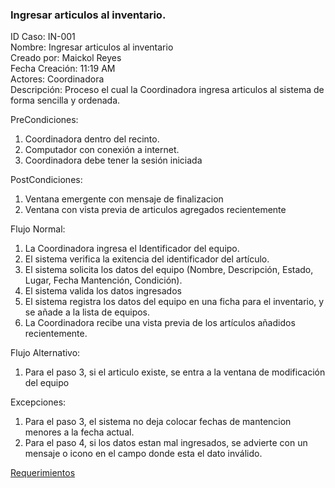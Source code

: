 ### Ingresar articulos al inventario.


ID Caso: IN-001  
Nombre: Ingresar articulos al inventario  
Creado por: Maickol Reyes  
Fecha Creación: 11:19 AM  
Actores: Coordinadora  
Descripción: Proceso el cual la Coordinadora ingresa articulos al sistema de forma sencilla y ordenada.  

PreCondiciones:
  1. Coordinadora dentro del recinto.
  2. Computador con conexión a internet.
  3. Coordinadora debe tener la sesión iniciada

PostCondiciones:
  1. Ventana emergente con mensaje de finalizacion
  2. Ventana con vista previa de articulos agregados recientemente

Flujo Normal:

1. La Coordinadora ingresa el Identificador del equipo.
2. El sistema verifica la exitencia del identificador del artículo.
3. El sistema solicita los datos del equipo (Nombre, Descripción, Estado, Lugar, Fecha Mantención, Condición).
4. El sistema valida los datos ingresados
5. El sistema registra los datos del equipo en una ficha para el inventario, y se añade a la lista de equipos.
6. La Coordinadora recibe una vista previa de los artículos añadidos recientemente.

Flujo Alternativo:

1. Para el paso 3, si el articulo existe, se entra a la ventana de modificación del equipo

Excepciones:

   1. Para el paso 3, el sistema no deja colocar fechas de mantencion menores a la fecha actual.
   2. Para el paso 4, si los datos estan mal ingresados, se advierte con un mensaje o icono en el campo donde esta el dato inválido.

[Requerimientos](./Requerimientos.md)